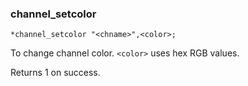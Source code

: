 ### channel_setcolor
```
*channel_setcolor "<chname>",<color>;
```

To change channel color.
`<color>` uses hex RGB values.

Returns 1 on success.
